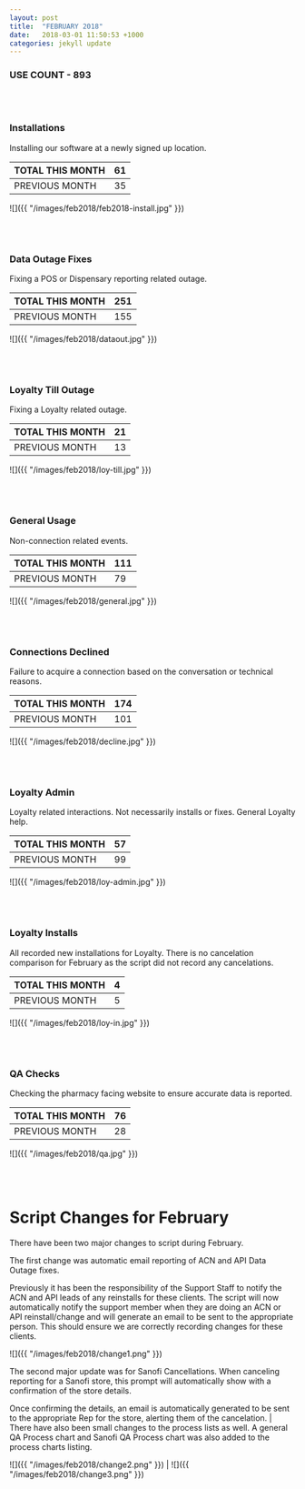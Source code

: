 ```yaml
---
layout: post
title:  "FEBRUARY 2018"
date:   2018-03-01 11:50:53 +1000
categories: jekyll update
---
```

### USE COUNT - 893

<br/>
<br/>

### Installations
Installing our software at a newly signed up location.

| TOTAL THIS MONTH  | 61 |
| --- | --- |
| PREVIOUS MONTH  | 35 |

![]({{ "/images/feb2018/feb2018-install.jpg" }})

<br/>
<br/>

### Data Outage Fixes
Fixing a POS or Dispensary reporting related outage.

| TOTAL THIS MONTH  | 251 |
| --- | --- |
| PREVIOUS MONTH  | 155 |

![]({{ "/images/feb2018/dataout.jpg" }})

<br/>
<br/>

### Loyalty Till Outage
Fixing a Loyalty related outage.

| TOTAL THIS MONTH  | 21 |
| --- | --- |
| PREVIOUS MONTH  | 13 |

![]({{ "/images/feb2018/loy-till.jpg" }})

<br/>
<br/>

### General Usage
Non-connection related events.

| TOTAL THIS MONTH  | 111 |
| --- | --- |
| PREVIOUS MONTH  | 79 |

![]({{ "/images/feb2018/general.jpg" }})

<br/>
<br/>

### Connections Declined
Failure to acquire a connection based on the conversation or technical reasons.

| TOTAL THIS MONTH  | 174 |
| --- | --- |
| PREVIOUS MONTH  | 101 |

![]({{ "/images/feb2018/decline.jpg" }})

<br/>
<br/>

### Loyalty Admin
Loyalty related interactions. Not necessarily installs or fixes. General Loyalty help.

| TOTAL THIS MONTH  | 57 |
| --- | --- |
| PREVIOUS MONTH  | 99 |

![]({{ "/images/feb2018/loy-admin.jpg" }})

<br/>
<br/>

### Loyalty Installs
All recorded new installations for Loyalty. There is no cancelation comparison for 
February as the script did not record any cancelations.

| TOTAL THIS MONTH  | 4 |
| --- | --- |
| PREVIOUS MONTH  | 5 |

![]({{ "/images/feb2018/loy-in.jpg" }})

<br/>
<br/>

### QA Checks
Checking the pharmacy facing website to ensure accurate data is reported.

| TOTAL THIS MONTH  | 76 |
| --- | --- |
| PREVIOUS MONTH  | 28 |

![]({{ "/images/feb2018/qa.jpg" }})

<br/>
<br/>

# Script Changes for February

There have been two major changes to script during February. 

The first change was automatic email reporting of ACN and API Data Outage fixes. 
	
Previously it has been the responsibility of the Support Staff to notify the ACN and API leads of any reinstalls for these clients. The script will now automatically notify the support member when they are doing an ACN or API reinstall/change and will generate an email to be sent to the appropriate person. This should ensure we are correctly recording changes for these clients.

![]({{ "/images/feb2018/change1.png" }})

The second major update was for Sanofi Cancellations. When canceling reporting for a Sanofi store, this prompt will automatically show with a confirmation of the store details.
	
Once confirming the details, an email is automatically generated to be sent to the appropriate Rep for the store, alerting them of the cancelation. | There have also been small changes to the process lists as well. A general QA Process chart and Sanofi QA Process chart was also added to the process charts listing. 

![]({{ "/images/feb2018/change2.png" }}) | ![]({{ "/images/feb2018/change3.png" }}) 